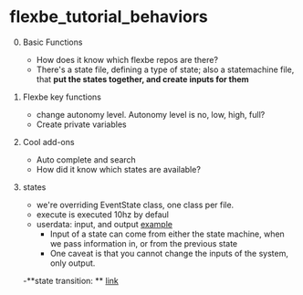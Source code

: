 # flexbe_tutorial_behaviors
0. Basic Functions
    - How does it know which flexbe repos are there?
    - There's a state file, defining a type of state; also a statemachine file, that **put the states together, and create inputs for them**
1. Flexbe key functions
    - change autonomy level. Autonomy level is no, low, high, full? 
    - Create private variables
2. Cool add-ons 
    - Auto complete and search 
    - How did it know which states are available?
3. states
    - we're overriding EventState class, one class per file.
    - execute is executed 10hz by defaul
    - userdata: input, and output [example](https://github.com/RicoJia/notes/blob/master/examples/ros_examples/src/flexbe_tutorial_behaviors/flexbe_tutorial_flexbe_states/src/flexbe_tutorial_flexbe_states/example_state.py)
        - Input of a state can come from either the state machine, when we pass information in, or from the previous state  
        - One caveat is that you cannot change the inputs of the system, only output. 

        
    -**state transition: ** [link](http://wiki.ros.org/flexbe/Tutorials/The%20State%20Lifecycle)

    
    